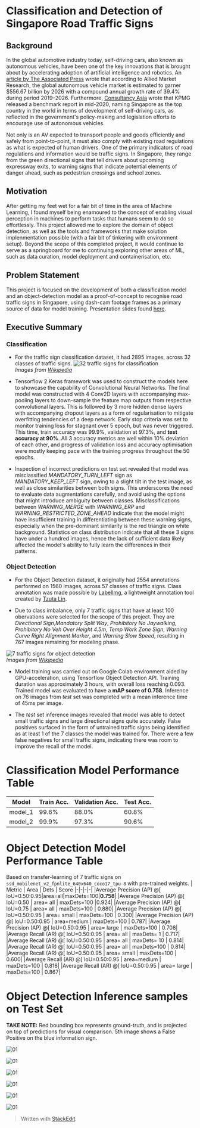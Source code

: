 # Classification and Detection of Singapore Road Traffic Signs

## Background
In the global automotive industry today, self-driving cars, also known as autonomous vehicles, have been one of the key innovations that is brought about by accelerating adoption of artificial intelligence and robotics. An [article by The Associated Press](https://apnews.com/press-release/Wired%2520Release/79c308d2e72d77a9a755be454b3a278a) wrote that according to Allied Market Research, the global autonomous vehicle market is estimated to garner $556.67 billion by 2026 with a compound annual growth rate of 39.4% during period 2019–2026. Furthermore, [Consultancy Asia](https://www.consultancy.asia/news/3382/singapore-is-the-globes-top-country-for-autonomous-driving) wrote that KPMG released a benchmark report in mid-2020, naming Singapore as the top country in the world in terms of development of self-driving cars, as reflected in the government's policy-making and legislation efforts to encourage use of autonomous vehicles.

Not only is an AV expected to transport people and goods efficiently and safely from point-to-point, it must also comply with existing road regulations as what is expected of human drivers. One of the primary indicators of road regulations and information would be traffic signs. In Singapore, they range from the green directional signs that tell drivers about upcoming expressway exits, to warning signs that indicate potential elements of danger ahead, such as pedestrian crossings and school zones.

## Motivation
After getting my feet wet for a fair bit of time in the area of Machine Learning, I found myself being enamoured to the concept of enabling visual perception in machines to perform tasks that humans seem to do so effortlessly. This project allowed me to explore the domain of object detection, as well as the tools and frameworks that make solution implenmentation possible (with a fair bit of tinkering with environment setup). Beyond the scope of this completed project, it would continue to serve as a springboard for me to continuing exploring other areas of ML, such as data curation, model deployment and containerisation, etc. 

## Problem Statement
This project is focused on the development of both a classification model and an object-detection model as a proof-of-concept to recognise road traffic signs in Singapore, using dash-cam footage frames as a primary source of data for model training. Presentation slides found [here](https://docs.google.com/presentation/d/1oP_C2UqkV98vld1O8dlGDH-y4eUMS_WDHJ6i_D-fRTk/edit?usp=sharing).

## Executive Summary

### Classification
- For the traffic sign classification dataset, it had 2895 images, across 32 classes of traffic signs.
![32 traffic signs for classification](Images/classification_32_signs.jpg)
</br>*Images from [Wikipedia](https://en.wikipedia.org/wiki/Road_signs_in_Singapore)*

- Tensorflow 2 Keras framework was used to construct the models here to showcase the capability of Convolutional Neural Networks. The final model was constructed with 4 Conv2D layers with accompanying max-pooling layers to down-sample the feature map outputs from respective convolutional layers. This is followed by 3 more hidden dense layers with accompanying dropout layers as a form of regularisation to mitigate overfitting tendencies of a deep network. Early stop criteria was set to monitor training loss for stagnant over 5 epoch, but was never triggered. This time, train accuracy was 99.9%, validation at 97.3%, and **test accuracy at 90%**. All 3 accuracy metrics are well within 10% deviation of each other, and progress of validation loss and accuracy optimisation were mostly keeping pace with the training progress throughout the 50 epochs.

- Inspection of incorrect predictions on test set revealed that model was misclassified *MANDATORY_TURN_LEFT* sign as *MANDATORY_KEEP_LEFT* sign, owing to a slight tilt in the test image, as well as close similarities between both signs. This underscores the need to evaluate data augmentations carefully, and avoid using the options that might introduce ambiguity between classes. Misclassifications between *WARNING_MERGE* with *WARNING_ERP* and *WARNING_RESTRICTED_ZONE_AHEAD* indicate that the model might have insufficient training in differentiating between these warning signs, especially when the pre-dominant similarity is the red triangle on white background. Statistics on class distribution indicate that all these 3 signs have under a hundred images, hence the lack of sufficient data likely affected the model's ability to fully learn the differences in their patterns.

### Object Detection
- For the Object Detection dataset, it originally had 2554 annotations performed on 1560 images, across 57 classes of traffic signs. Class annotation was made possible by [LabelImg](https://github.com/tzutalin/labelImg), a lightweight annotation tool created by [Tzuta Lin](https://tzutalin.github.io/).

- Due to class imbalance, only 7 traffic signs that have at least 100 obervations were selected for the scope of this project. They are *Directional Sign*,*Mandatory Split Way*, *Prohibitory No Jaywalking*, *Prohibitory No Veh Over Height 4.5m*, *Temp Work Zone Sign*, *Warning Curve Right Alignment Marker*, and *Warning Slow Speed*, resulting in 767 images remaining for modeling phase.

![7 traffic signs for object detection](Images/od_7_signs.jpg)
</br>*Images from [Wikipedia](https://en.wikipedia.org/wiki/Road_signs_in_Singapore)*

- Model training was carried out on Google Colab environment aided by GPU-acceleration, using Tensorflow Object Detection API. Training duration was approximately 3 hours, with overall loss reaching 0.093. Trained model was evaluated to have a **mAP score of 0.758**. Inference on 76 images from *test* set was completed with a mean inference time of 45ms per image.

- The *test* set inference images revealed that model was able to detect small traffic signs and large directional signs quite accurately. False positives surfaced in the form of untrained traffic signs being identified as at least 1 of the 7 classes the model was trained for. There were a few false negatives for small traffic signs, indicating there was room to improve the recall of the model.

# Classification Model Performance Table

| Model  | Train Acc. | Validation Acc.  | Test Acc. |
|-|-|-|-|
| model_1   | 99.6% | 88.0% | 60.8%  |
| model_2   | 99.9% | 97.3% | 90.6%  |

# Object Detection Model Performance Table
Based on transfer-learning of 7 traffic signs on `ssd_mobilenet_v2_fpnlite_640x640_coco17_tpu-8` with pre-trained weights.
| Metric | Area | Dets | Score
|-|-|-|-|
|Average Precision  (AP) @[ IoU=0.50:0.95|area=all|maxDets=100|**0.758**|
|Average Precision  (AP) @[ IoU=0.50      | area=   all | maxDets=100 |0.924|
|Average Precision  (AP) @[ IoU=0.75      | area=   all | maxDets=100 | 0.880|
|Average Precision  (AP) @[ IoU=0.50:0.95 | area= small | maxDets=100 | 0.300|
|Average Precision  (AP) @[ IoU=0.50:0.95 | area=medium | maxDets=100 | 0.787|
|Average Precision  (AP) @[ IoU=0.50:0.95 | area= large | maxDets=100 | 0.708|
|Average Recall     (AR) @[ IoU=0.50:0.95 | area=   all | maxDets=  1 | 0.717|
|Average Recall     (AR) @[ IoU=0.50:0.95 | area=   all | maxDets= 10 | 0.814|
|Average Recall     (AR) @[ IoU=0.50:0.95 | area=   all | maxDets=100 | 0.814|
|Average Recall     (AR) @[ IoU=0.50:0.95 | area= small | maxDets=100 | 0.600|
|Average Recall     (AR) @[ IoU=0.50:0.95 | area=medium | maxDets=100 | 0.818|
|Average Recall     (AR) @[ IoU=0.50:0.95 | area= large | maxDets=100 | 0.867|

# Object Detection Inference samples on Test Set

**TAKE NOTE:** Red bounding box represents ground-truth, and is projected on top of predictions for visual comparison. 5th image shows a False Positive on the blue information sign.

![01](Images/test_set_object_detection_predictions/24_s_008260_with_prediction_48.jpg)

![01](Images/test_set_object_detection_predictions/24_s_036240_with_prediction_40.jpg)

![01](Images/test_set_object_detection_predictions/24_s_083500_with_prediction_41.jpg)

![01](Images/test_set_object_detection_predictions/28_s_000620_with_prediction_46.jpg)

![01](Images/test_set_object_detection_predictions/25_s_005500_with_prediction_41.jpg)

![01](Images/test_set_object_detection_predictions/24_s_002950_with_prediction_44.jpg)

> Written with [StackEdit](https://stackedit.io/).
